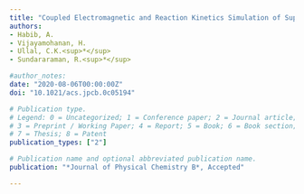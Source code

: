 ```yaml
---
title: "Coupled Electromagnetic and Reaction Kinetics Simulation of Super-Resolution Interference Lithography"
authors:
- Habib, A.
- Vijayamohanan, H. 
- Ullal, C.K.<sup>*</sup>
- Sundararaman, R.<sup>*</sup>

#author_notes:
date: "2020-08-06T00:00:00Z"
doi: "10.1021/acs.jpcb.0c05194"

# Publication type.
# Legend: 0 = Uncategorized; 1 = Conference paper; 2 = Journal article;
# 3 = Preprint / Working Paper; 4 = Report; 5 = Book; 6 = Book section;
# 7 = Thesis; 8 = Patent
publication_types: ["2"]

# Publication name and optional abbreviated publication name.
publication: "*Journal of Physical Chemistry B*, Accepted"

---
```

